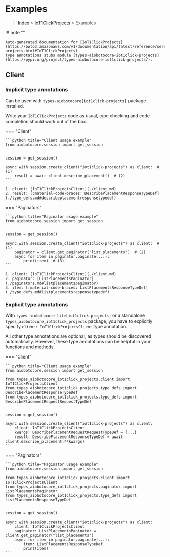 # Examples

> [Index](../README.md) > [IoT1ClickProjects](./README.md) > Examples

!!! note ""

    Auto-generated documentation for [IoT1ClickProjects](https://boto3.amazonaws.com/v1/documentation/api/latest/reference/services/iot1click-projects.html#IoT1ClickProjects)
    type annotations stubs module [types-aiobotocore-iot1click-projects](https://pypi.org/project/types-aiobotocore-iot1click-projects/).

## Client

### Implicit type annotations

Can be used with `types-aiobotocore[iot1click-projects]` package installed.

Write your `IoT1ClickProjects` code as usual,
type checking and code completion should work out of the box.



=== "Client"

    ```python title="Client usage example"
    from aiobotocore.session import get_session


    session = get_session()

    async with session.create_client("iot1click-projects") as client:  # (1)
        result = await client.describe_placement()  # (2)
    ```

    1. client: [IoT1ClickProjectsClient](./client.md)
    2. result: [:material-code-braces: DescribePlacementResponseTypeDef](./type_defs.md#describeplacementresponsetypedef) 



=== "Paginators"

    ```python title="Paginator usage example"
    from aiobotocore.session import get_session


    session = get_session()

    async with session.create_client("iot1click-projects") as client:  # (1)
        paginator = client.get_paginator("list_placements")  # (2)
        async for item in paginator.paginate(...):
            print(item)  # (3)
    ```

    1. client: [IoT1ClickProjectsClient](./client.md)
    2. paginator: [ListPlacementsPaginator](./paginators.md#listplacementspaginator)
    3. item: [:material-code-braces: ListPlacementsResponseTypeDef](./type_defs.md#listplacementsresponsetypedef) 




### Explicit type annotations

With `types-aiobotocore-lite[iot1click-projects]`
or a standalone `types_aiobotocore_iot1click_projects` package, you have to explicitly specify
`client: IoT1ClickProjectsClient` type annotation.

All other type annotations are optional, as types should be discovered automatically.
However, these type annotations can be helpful in your functions and methods.


=== "Client"

    ```python title="Client usage example"
    from aiobotocore.session import get_session

    from types_aiobotocore_iot1click_projects.client import IoT1ClickProjectsClient
    from types_aiobotocore_iot1click_projects.type_defs import DescribePlacementResponseTypeDef
    from types_aiobotocore_iot1click_projects.type_defs import DescribePlacementRequestRequestTypeDef


    session = get_session()

    async with session.create_client("iot1click-projects") as client:
        client: IoT1ClickProjectsClient
        kwargs: DescribePlacementRequestRequestTypeDef = {...}
        result: DescribePlacementResponseTypeDef = await client.describe_placement(**kwargs)
    ```



=== "Paginators"

    ```python title="Paginator usage example"
    from aiobotocore.session import get_session

    from types_aiobotocore_iot1click_projects.client import IoT1ClickProjectsClient
    from types_aiobotocore_iot1click_projects.paginator import ListPlacementsPaginator
    from types_aiobotocore_iot1click_projects.type_defs import ListPlacementsResponseTypeDef


    session = get_session()

    async with session.create_client("iot1click-projects") as client:
        client: IoT1ClickProjectsClient
        paginator: ListPlacementsPaginator = client.get_paginator("list_placements")
        async for item in paginator.paginate(...):
            item: ListPlacementsResponseTypeDef
            print(item)
    ```


